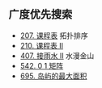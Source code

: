 ## 广度优先搜索 
- [207. 课程表](../../code/lc_207.java) 拓扑排序
- [210. 课程表 II](../../code/lc_210.java)
- [407. 接雨水 II](../../code/lc_407.java) 水漫金山
- [542. 0 1 矩阵](../../code/lc_542.java)
- [695. 岛屿的最大面积](../../code/lc_695.java)
